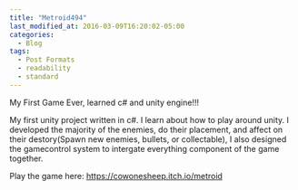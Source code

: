 ```yaml
---
title: "Metroid494"
last_modified_at: 2016-03-09T16:20:02-05:00
categories:
  - Blog
tags:
  - Post Formats
  - readability
  - standard
---
```


My First Game Ever, learned c# and unity engine!!!

My first unity project written in c#. I learn about how to play around unity. I developed the majority of the enemies, do their placement, and affect on their destory(Spawn new enemies, bullets, or collectable), I also designed the gamecontrol system to intergate everything component of the game together.

Play the game here: https://cowonesheep.itch.io/metroid
